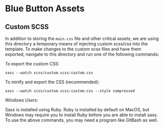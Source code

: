 # Blue Button Assets

## Custom SCSS

In addition to storing the `main.css` file and other critical assets, we are using this directory a temporary means of injecting custom scss/css into the template. To make changes to the custom scss files and have them exported, navigate to this directory and run one of the following commands:

To export the custom CSS:

`sass --watch scss/custom.scss:custom.css`

To minify and export the CSS (recommended):

`sass --watch scss/custom.scss:custom.css --style compressed`


*Windows Users:*

Sass is installed using Ruby. Ruby is installed by default on MacOS, but Windows may require you to install Ruby before you are able to install sass. To use the above commands, you may need a program like GitBash as well.
